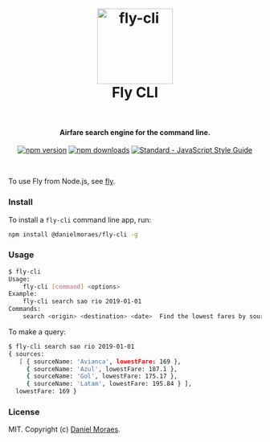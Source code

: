 <h1 align="center">
  <img src="https://dmoraes.org/images/fly.png" alt="fly-cli" width="150"></a>
  <br>
  Fly CLI
  <br>
  <br>
</h1>

<h4 align="center">Airfare search engine for the command line.</h4>

<p align="center">
  <a href="https://www.npmjs.com/package/@danielmoraes/fly-cli"><img src="https://img.shields.io/npm/v/@danielmoraes/fly-cli.svg" alt="npm version"></a>
  <a href="https://www.npmjs.com/package/@danielmoraes/fly-cli"><img src="https://img.shields.io/npm/dm/@danielmoraes/fly-cli.svg" alt="npm downloads"></a>
  <a href="https://standardjs.com"><img src="https://img.shields.io/badge/code_style-standard-brightgreen.svg" alt="Standard - JavaScript Style Guide"></a>
</p>

<br>

To use Fly from Node.js, see [fly](https://github.com/danielmoraes/fly).

### Install

To install a `fly-cli` command line app, run:

```bash
npm install @danielmoraes/fly-cli -g
```

### Usage

```bash
$ fly-cli
Usage:
    fly-cli [command] <options>
Example:
    fly-cli search sao rio 2019-01-01
Commands:
    search <origin> <destination> <date>  Find the lowest fares by source
```

To make a query:

```bash
$ fly-cli search sao rio 2019-01-01
{ sources:
   [ { sourceName: 'Avianca', lowestFare: 169 },
     { sourceName: 'Azul', lowestFare: 187.1 },
     { sourceName: 'Gol', lowestFare: 175.17 },
     { sourceName: 'Latam', lowestFare: 195.84 } ],
  lowestFare: 169 }
```

### License

MIT. Copyright (c) [Daniel Moraes](https://dmoraes.org).
